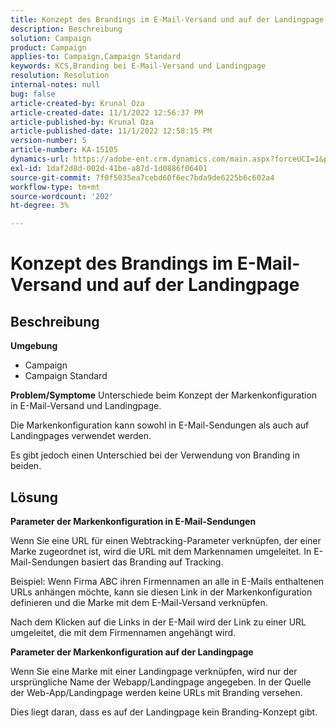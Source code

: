 ```yaml
---
title: Konzept des Brandings im E-Mail-Versand und auf der Landingpage
description: Beschreibung
solution: Campaign
product: Campaign
applies-to: Campaign,Campaign Standard
keywords: KCS,Branding bei E-Mail-Versand und Landingpage
resolution: Resolution
internal-notes: null
bug: false
article-created-by: Krunal Oza
article-created-date: 11/1/2022 12:56:37 PM
article-published-by: Krunal Oza
article-published-date: 11/1/2022 12:58:15 PM
version-number: 5
article-number: KA-15105
dynamics-url: https://adobe-ent.crm.dynamics.com/main.aspx?forceUCI=1&pagetype=entityrecord&etn=knowledgearticle&id=6d72049d-e459-ed11-9561-6045bd0067ea
exl-id: 1daf2d8d-002d-41be-a87d-1d0886f06401
source-git-commit: 7f0f5035ea7cebd60f6ec7bda9de6225b6c602a4
workflow-type: tm+mt
source-wordcount: '202'
ht-degree: 3%

---
```


# Konzept des Brandings im E-Mail-Versand und auf der Landingpage

## Beschreibung

<b>Umgebung</b>
- Campaign
- Campaign Standard



<b>Problem/Symptome</b>
Unterschiede beim Konzept der Markenkonfiguration in E-Mail-Versand und Landingpage.

Die Markenkonfiguration kann sowohl in E-Mail-Sendungen als auch auf Landingpages verwendet werden.

Es gibt jedoch einen Unterschied bei der Verwendung von Branding in beiden.






## Lösung

<b>Parameter der Markenkonfiguration in E-Mail-Sendungen</b>


Wenn Sie eine URL für einen Webtracking-Parameter verknüpfen, der einer Marke zugeordnet ist, wird die URL mit dem Markennamen umgeleitet. In E-Mail-Sendungen basiert das Branding auf Tracking.

Beispiel: Wenn Firma ABC ihren Firmennamen an alle in E-Mails enthaltenen URLs anhängen möchte, kann sie diesen Link in der Markenkonfiguration definieren und die Marke mit dem E-Mail-Versand verknüpfen.

Nach dem Klicken auf die Links in der E-Mail wird der Link zu einer URL umgeleitet, die mit dem Firmennamen angehängt wird.




<b>Parameter der Markenkonfiguration auf der Landingpage</b>


Wenn Sie eine Marke mit einer Landingpage verknüpfen, wird nur der ursprüngliche Name der Webapp/Landingpage angegeben. In der Quelle der Web-App/Landingpage werden keine URLs mit Branding versehen.

Dies liegt daran, dass es auf der Landingpage kein Branding-Konzept gibt.
